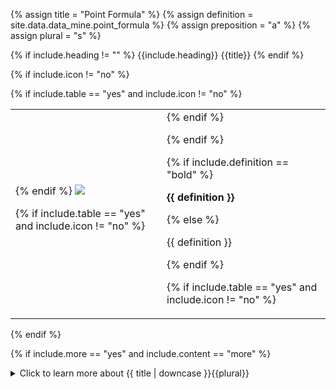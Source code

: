 <!--------------------------------------------- TITLE AND DEFINITION starts -->

{% assign title = "Point Formula" %}
{% assign definition = site.data.data_mine.point_formula %}
{% assign preposition = "a" %}
{% assign plural = "s" %}

<!--------------------------------------------- TITLE AND DEFINITION ends -->

{% if include.heading != "" %}
{{include.heading}} {{title}}
{% endif %}

{% if include.icon != "no" %} 

{% if include.table == "yes" and include.icon != "no" %}
<table class="definitionTable"><tr><td>
{% endif %}

<img src='images/icons/{{include.icon}}{{ title | downcase | replace: " ", "-" }}.png' />

{% if include.table == "yes" and include.icon != "no" %}
</td><td>
{% endif %}

{% endif %}

{% if include.definition == "bold" %}

<strong>{{ definition }}</strong>

{% else %}

{{ definition }}

{% endif %}

{% if include.table == "yes" and include.icon != "no" %}
</td></tr></table>
{% endif %}

{% if include.more == "yes" and include.content == "more" %}
<details><summary class="nobr">Click to learn more about {{ title | downcase }}{{plural}}
</summary>
{% endif %}

{% if include.content != "no" %}

<!--------------------------------------------- CONTENT starts -->

To represent some form of variation of the price or a price derivative over time, a typical point formula consists of the following two coordinates: ```x = datetime``` and ```y = rate```.

For example:

**Point *SMA 20 Begin***
```js
x = record.begin
y = record.previous.sma20
```

The example above shows the definition of the first of two points necessary to draw the segment of the 20-periods SMA curve for any particular period or candle. In this case, ```x = record.begin``` is the starting datetime of the period and ```y = record.previous.sma20``` is the rate of the 20-periods SMA of the previous period.

{% include note.html content="The above variables are constructed with information originating at the product definition that references the corresponding plotter module." %}

To complete the line segment corresponding to a single period, the closing datetime of the period and the closing rate for the 20-periods SMA are required:

**Point *SMA 20 End***
```js
x = record.end
y = record.sma20
```

The above system works very well for plotting all sorts of information over the candles, on the charts.

An oscillator like RSI too needs the definition of the starting and ending datetime of the period as the value for the *x-axis*. However, the value for *axis y* fits a different scale.

Anyway, the points definition is just as straight forward, for example:

**Point *RSI Begin***
```js
x = record.begin
y = record.previous.value
```

**Point *RSI End***
```js
x = record.end
y = record.value
```

Points do not necessarily need to refer to values on the dataset produced by the corresponding data product. For example, absolute values for the *y-axis* may be used to describe fixed graphical elements, for instance, a horizontal line, or a box.

**Point *Begin 20***
```js
x = record.begin
y = 20
```

**Point *End 20***
```js
x = record.end
y = 20
```

**Point *Begin 30***
```js
x = record.begin
y = 30
```

**Point *End 30***
```js
x = record.end
y = 30
```

The above four points are used to paint the background of the 20 to 30 value range of the RSI chart. The first two points are also used to draw the dotted line signaling the 20-value mark, and the last two are used for the dotted line indicating the 30-value mark.

{% include note.html content="The reason from separating the definition of points from the definition of polygons is that any point may be used by one or more polygons." %}

<!--------------------------------------------- CONTENT ends -->

{% endif %}

{% if include.more == "yes" and include.content != "more" %}
<details><summary class="nobr">Click to learn more about {{ title | downcase }}{{plural}}
</summary>
{% endif %}

{% if include.adding != "" %}

{{include.adding}} Adding {{preposition}} {{title}} Node

<!--------------------------------------------- ADDING starts -->

To add a point formula, select *Add Point Formula* on the point node menu.

<!--------------------------------------------- ADDING ends -->

{% endif %}

{% if include.configuring != "" %}

{{include.configuring}} Configuring the {{title}}

<!--------------------------------------------- CONFIGURING starts -->

XXXXXXXXXXXXXXXXXXXXXXXXXXXXXXXXXXXXXXXXXXXXXXXXXXXXXX

<!--------------------------------------------- CONFIGURING ends -->

{% endif %}

{% if include.starting != "" %}

{{include.starting}} Starting {{preposition}} {{title}}

<!--------------------------------------------- STARTING starts -->

XXXXXXXXXXXXXXXXXXXXXXXXXXXXXXXXXXXXXXXXXXXXXXXXXXXXXX

<!--------------------------------------------- STARTING ends -->

{% endif %}

{% if include.more == "yes" %}
</details>
{% endif %}
